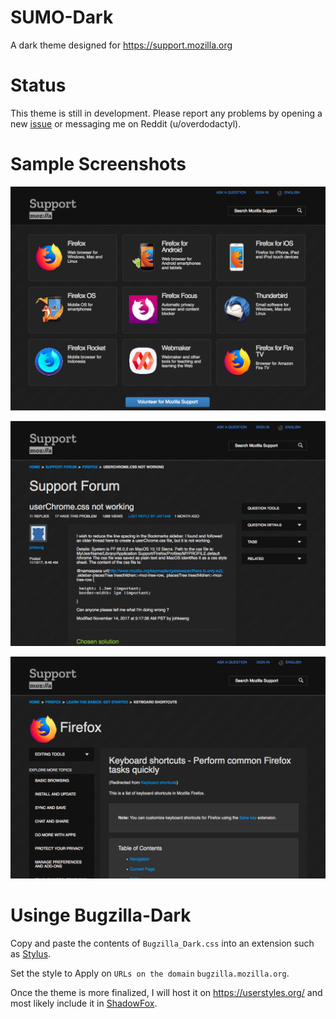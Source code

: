 # SUMO-Dark

A dark theme designed for https://support.mozilla.org

# Status

This theme is still in development.  Please report any problems by opening a new [issue](https://github.com/overdodactyl/SUMO-Dark/issues) or messaging me on Reddit (u/overdodactyl).

# Sample Screenshots

![1](screenshots/SUMO_1.png)

![2](screenshots/SUMO_2.png)

![3](screenshots/SUMO_3.png)

# Usinge Bugzilla-Dark

Copy and paste the contents of `Bugzilla_Dark.css` into an extension such as [Stylus](https://addons.mozilla.org/en-US/firefox/addon/styl-us/).

Set the style to Apply on `URLs on the domain` `bugzilla.mozilla.org`.

Once the theme is more finalized, I will host it on https://userstyles.org/ and most likely include it in [ShadowFox](https://github.com/overdodactyl/ShadowFox).
